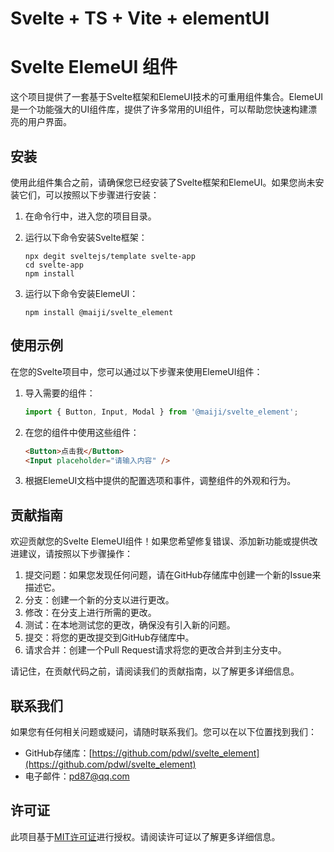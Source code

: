 # Svelte + TS + Vite + elementUI

# Svelte ElemeUI 组件

这个项目提供了一套基于Svelte框架和ElemeUI技术的可重用组件集合。ElemeUI是一个功能强大的UI组件库，提供了许多常用的UI组件，可以帮助您快速构建漂亮的用户界面。

## 安装

使用此组件集合之前，请确保您已经安装了Svelte框架和ElemeUI。如果您尚未安装它们，可以按照以下步骤进行安装：

1. 在命令行中，进入您的项目目录。
2. 运行以下命令安装Svelte框架：

   ```
   npx degit sveltejs/template svelte-app
   cd svelte-app
   npm install
   ```

3. 运行以下命令安装ElemeUI：

   ```
   npm install @maiji/svelte_element
   ```

## 使用示例

在您的Svelte项目中，您可以通过以下步骤来使用ElemeUI组件：

1. 导入需要的组件：

   ```javascript
   import { Button, Input, Modal } from '@maiji/svelte_element';
   ```

2. 在您的组件中使用这些组件：

   ```html
   <Button>点击我</Button>
   <Input placeholder="请输入内容" />
   ```

3. 根据ElemeUI文档中提供的配置选项和事件，调整组件的外观和行为。

## 贡献指南

欢迎贡献您的Svelte ElemeUI组件！如果您希望修复错误、添加新功能或提供改进建议，请按照以下步骤操作：

1. 提交问题：如果您发现任何问题，请在GitHub存储库中创建一个新的Issue来描述它。
2. 分支：创建一个新的分支以进行更改。
3. 修改：在分支上进行所需的更改。
4. 测试：在本地测试您的更改，确保没有引入新的问题。
5. 提交：将您的更改提交到GitHub存储库中。
6. 请求合并：创建一个Pull Request请求将您的更改合并到主分支中。

请记住，在贡献代码之前，请阅读我们的贡献指南，以了解更多详细信息。

## 联系我们

如果您有任何相关问题或疑问，请随时联系我们。您可以在以下位置找到我们：

- GitHub存储库：[https://github.com/pdwl/svelte_element](https://github.com/pdwl/svelte_element)
- 电子邮件：pd87@qq.com

## 许可证

此项目基于[MIT许可证](LICENSE)进行授权。请阅读许可证以了解更多详细信息。